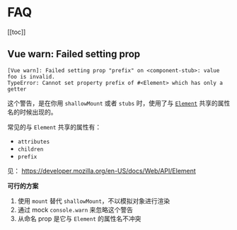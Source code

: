 # FAQ

[[toc]]

## Vue warn: Failed setting prop

```
[Vue warn]: Failed setting prop "prefix" on <component-stub>: value foo is invalid.
TypeError: Cannot set property prefix of #<Element> which has only a getter
```

这个警告，是在你用 `shallowMount` 或者 `stubs` 时，使用了与 [`Element`](https://developer.mozilla.org/en-US/docs/Web/API/Element) 共享的属性名的时候出现的。

常见的与 `Element` 共享的属性有：
* `attributes`
* `children`
* `prefix`

见： https://developer.mozilla.org/en-US/docs/Web/API/Element

**可行的方案**

1. 使用 `mount` 替代 `shallowMount`，不以模拟对象进行渲染
2. 通过 mock `console.warn` 来忽略这个警告
3. 从命名 prop 是它与 `Element` 的属性名不冲突
